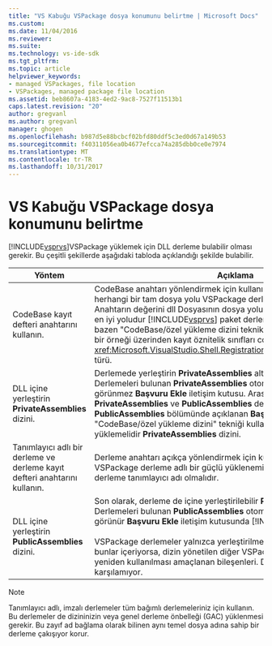 ```yaml
---
title: "VS Kabuğu VSPackage dosya konumunu belirtme | Microsoft Docs"
ms.custom: 
ms.date: 11/04/2016
ms.reviewer: 
ms.suite: 
ms.technology: vs-ide-sdk
ms.tgt_pltfrm: 
ms.topic: article
helpviewer_keywords:
- managed VSPackages, file location
- VSPackages, managed package file location
ms.assetid: beb8607a-4183-4ed2-9ac8-7527f11513b1
caps.latest.revision: "20"
author: gregvanl
ms.author: gregvanl
manager: ghogen
ms.openlocfilehash: b987d5e88bcbcf02bfd80ddf5c3ed0d67a149b53
ms.sourcegitcommit: f40311056ea0b4677efcca74a285dbb0ce0e7974
ms.translationtype: MT
ms.contentlocale: tr-TR
ms.lasthandoff: 10/31/2017
---
```

# <a name="specifying-vspackage-file-location-to-the-vs-shell"></a>VS Kabuğu VSPackage dosya konumunu belirtme
[!INCLUDE[vsprvs](../../code-quality/includes/vsprvs_md.md)]VSPackage yüklemek için DLL derleme bulabilir olması gerekir. Bu çeşitli şekillerde aşağıdaki tabloda açıklandığı şekilde bulabilir.  
  
|Yöntem|Açıklama|  
|------------|-----------------|  
|CodeBase kayıt defteri anahtarını kullanın.|CodeBase anahtarı yönlendirmek için kullanılabilir [!INCLUDE[vsprvs](../../code-quality/includes/vsprvs_md.md)] herhangi bir tam dosya yolu VSPackage derlemesi yüklenemedi. Anahtarın değerini dll Dosyasının dosya yolu olmalıdır. Bunu sağlamak için en iyi yoludur [!INCLUDE[vsprvs](../../code-quality/includes/vsprvs_md.md)] paket derlemenizi yükleyin. Bu teknik bazen "CodeBase/özel yükleme dizini teknik." adlandırılır Kayıt sırasında bir örneği üzerinden kayıt öznitelik sınıfları codebase değerini geçirilen <xref:Microsoft.VisualStudio.Shell.RegistrationAttribute.RegistrationContext> türü.|  
|DLL içine yerleştirin **PrivateAssemblies** dizini.|Derlemede yerleştirin **PrivateAssemblies** alt [!INCLUDE[vsprvs](../../code-quality/includes/vsprvs_md.md)] dizin. Derlemeleri bulunan **PrivateAssemblies** otomatik olarak algılanır ancak görünmez **Başvuru Ekle** iletişim kutusu. Arasındaki farkı **PrivateAssemblies** ve **PublicAssemblies** derlemeler olan içinde **PublicAssemblies** bölümünde açıklanan **Başvuru Ekle**  iletişim kutusu. "CodeBase/özel yükleme dizini" tekniği kullanmayı seçtiğiniz sonra içine yüklemelidir **PrivateAssemblies** dizini.|  
|Tanımlayıcı adlı bir derleme ve derleme kayıt defteri anahtarını kullanın.|Derleme anahtarı açıkça yönlendirmek için kullanılabilir [!INCLUDE[vsprvs](../../code-quality/includes/vsprvs_md.md)] VSPackage derleme adlı bir güçlü yüklenemiyor. Anahtarın değerini derleme tanımlayıcı adı olmalıdır.|  
|DLL içine yerleştirin **PublicAssemblies** dizini.|Son olarak, derleme de içine yerleştirilebilir **PublicAssemblies** alt dizin. Derlemeleri bulunan **PublicAssemblies** otomatik olarak algılanır ve ayrıca görünür **Başvuru Ekle** iletişim kutusunda [!INCLUDE[vsprvs](../../code-quality/includes/vsprvs_md.md)].<br /><br /> VSPackage derlemeler yalnızca yerleştirilmelidir içinde **PublicAssemblies** bunlar içeriyorsa, dizin yönetilen diğer VSPackage geliştiriciler tarafından yeniden kullanılması amaçlanan bileşenleri. Derlemeleri çoğunu, bu ölçütü karşılamıyor.|  
  
> [!NOTE]
>  Tanımlayıcı adlı, imzalı derlemeler tüm bağımlı derlemeleriniz için kullanın. Bu derlemeler de dizininizin veya genel derleme önbelleği (GAC) yüklenmesi gerekir. Bu zayıf ad bağlama olarak bilinen aynı temel dosya adına sahip bir derleme çakışıyor korur.